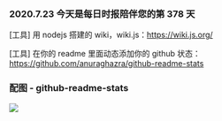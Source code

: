 ### 2020.7.23 今天是每日时报陪伴您的第 378 天

[工具] 用 nodejs 搭建的 wiki，wiki.js：<https://wiki.js.org/>

[工具] 在你的 readme 里面动态添加你的 github 状态：<https://github.com/anuraghazra/github-readme-stats>

### 配图 - github-readme-stats

![](https://github-readme-stats.vercel.app/api?username=yyx990803&show_icons=true&theme=onedark)
